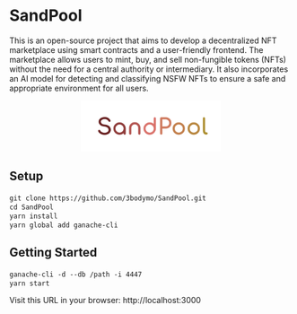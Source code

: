 # SandPool

This is an open-source project that aims to develop a decentralized NFT marketplace using smart contracts and a user-friendly frontend. The marketplace allows users to mint, buy, and sell non-fungible tokens (NFTs) without the need for a central authority or intermediary. It also incorporates an AI model for detecting and classifying NSFW NFTs to ensure a safe and appropriate environment for all users.

<p align="center">
<img src="https://github.com/3bodymo/SandPool/blob/main/src/assets/images/SandPool-3.png" width="250px"/>
</p>

## Setup

```shell
git clone https://github.com/3bodymo/SandPool.git
cd SandPool
yarn install
yarn global add ganache-cli
```

## Getting Started

```shell
ganache-cli -d --db /path -i 4447
yarn start
```

Visit this URL in your browser: http://localhost:3000
